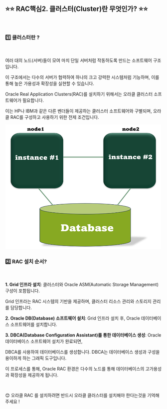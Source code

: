 ## ⭐⭐ RAC핵심2. 클러스터(Cluster)란 무엇인가? ⭐⭐
  &nbsp;

### 1️⃣ 클러스터란 ? 
  &nbsp;  
  
여러 대의 노드(서버)들이 모여 마치 단일 서버처럼 작동하도록 만드는 소프트웨어 구조입니다. 

이 구조에서는 다수의 서버가 협력하여 하나의 크고 강력한 시스템처럼 기능하며, 이를 통해 높은 가용성과 확장성을 실현할 수 있습니다.

Oracle Real Application Clusters(RAC)를 설치하기 위해서는 오라클 클러스터 소프트웨어가 필요합니다. 

이는 HP나 IBM과 같은 다른 벤더들이 제공하는 클러스터 소프트웨어와 구별되며, 오라클 RAC를 구성하고 사용하기 위한 전제 조건입니다.
  &nbsp;  
  
<img src="https://github.com/oracleyu01/rac_class/blob/main/rac%EA%B7%B8%EB%A6%BC.png" width="500" height="400">
  
  
### 2️⃣ RAC 설치 순서?
  &nbsp;  
  
**1. Grid 인프라 설치**: 클러스터와 Oracle ASM(Automatic Storage Management) 구성이 포함됩니다. 

Grid 인프라는 RAC 시스템의 기반을 제공하며, 클러스터 리소스 관리와 스토리지 관리를 담당합니다.

**2. Oracle DB(Database) 소프트웨어 설치**: Grid 인프라 설치 후, Oracle 데이터베이스 소프트웨어를 설치합니다.

**3. DBCA(Database Configuration Assistant)를 통한 데이터베이스 생성**: Oracle 데이터베이스 소프트웨어 설치가 완료되면,  

DBCA를 사용하여 데이터베이스를 생성합니다. DBCA는 데이터베이스 생성과 구성을 용이하게 하는 그래픽 도구입니다.  

이 프로세스를 통해, Oracle RAC 환경은 다수의 노드를 통해 데이터베이스의 고가용성과 확장성을 제공하게 됩니다.   

 &nbsp;
  &nbsp;
  
😊  오라클 RAC 를 설치하려면 반드시 오라클 클러스터를 설치해야 한다는것을 기억해주세요 !
